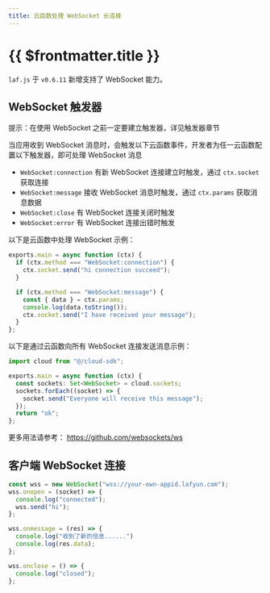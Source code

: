 ```yaml
---
title: 云函数处理 WebSocket 长连接
---
```


# {{ $frontmatter.title }}

`laf.js` 于 `v0.6.11` 新增支持了 WebSocket 能力。

## WebSocket 触发器

提示：在使用 WebSocket 之前一定要建立触发器，详见触发器章节

当应用收到 WebSocket 消息时，会触发以下云函数事件，开发者为任一云函数配置以下触发器，即可处理 WebSocket 消息

- `WebSocket:connection` 有新 WebSocket 连接建立时触发，通过 `ctx.socket` 获取连接
- `WebSocket:message` 接收 WebSocket 消息时触发，通过 `ctx.params` 获取消息数据
- `WebSocket:close` 有 WebSocket 连接关闭时触发
- `WebSocket:error` 有 WebSocket 连接出错时触发

以下是云函数中处理 WebSocket 示例：

```ts
exports.main = async function (ctx) {
  if (ctx.method === "WebSocket:connection") {
    ctx.socket.send("hi connection succeed");
  }

  if (ctx.method === "WebSocket:message") {
    const { data } = ctx.params;
    console.log(data.toString());
    ctx.socket.send("I have received your message");
  }
};
```

以下是通过云函数向所有 WebSocket 连接发送消息示例：

```ts
import cloud from "@/cloud-sdk";

exports.main = async function (ctx) {
  const sockets: Set<WebSocket> = cloud.sockets;
  sockets.forEach((socket) => {
    socket.send("Everyone will receive this message");
  });
  return "ok";
};
```

更多用法请参考： https://github.com/websockets/ws

## 客户端 WebSocket 连接

```js
const wss = new WebSocket("wss://your-own-appid.lafyun.com");
wss.onopen = (socket) => {
  console.log("connected");
  wss.send("hi");
};

wss.onmessage = (res) => {
  console.log("收到了新的信息......")
  console.log(res.data);
};

wss.onclose = () => {
  console.log("closed");
};
```
